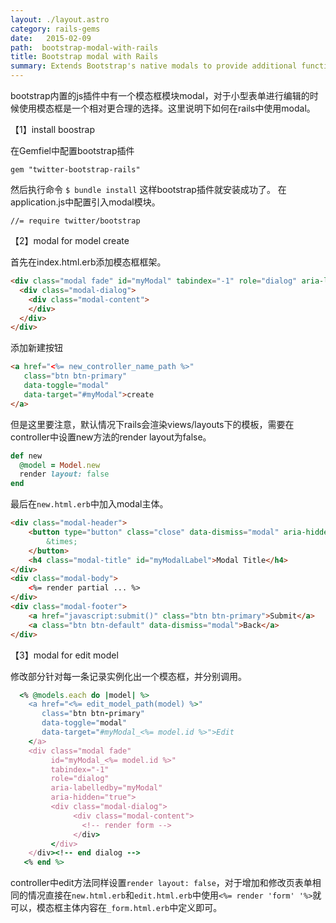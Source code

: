 ```yaml
---
layout: ./layout.astro
category: rails-gems
date:   2015-02-09
path:  bootstrap-modal-with-rails
title: Bootstrap modal with Rails
summary: Extends Bootstrap's native modals to provide additional functionality.
---
```

bootstrap内置的js插件中有一个模态框模块modal，对于小型表单进行编辑的时候使用模态框是一个相对更合理的选择。这里说明下如何在rails中使用modal。

【1】install boostrap

在Gemfiel中配置bootstrap插件

	gem "twitter-bootstrap-rails"
然后执行命令
`$ bundle install`
这样bootstrap插件就安装成功了。
在application.js中配置引入modal模块。

```
//= require twitter/bootstrap
```

【2】modal for model create

首先在index.html.erb添加模态框框架。

```html
<div class="modal fade" id="myModal" tabindex="-1" role="dialog" aria-labelledby="myModal" aria-hidden="true">
  <div class="modal-dialog">
    <div class="modal-content">
    </div>
  </div>
</div>
```
添加新建按钮

```html
<a href="<%= new_controller_name_path %>" 
   class="btn btn-primary" 
   data-toggle="modal" 
   data-target="#myModal">create
</a>
```
但是这里要注意，默认情况下rails会渲染views/layouts下的模板，需要在controller中设置new方法的render layout为false。

```ruby
def new
  @model = Model.new
  render layout: false
end
```
最后在`new.html.erb`中加入modal主体。

```html
<div class="modal-header">
	<button type="button" class="close" data-dismiss="modal" aria-hidden="true">
		&times;
	</button>
	<h4 class="modal-title" id="myModalLabel">Modal Title</h4>
</div>
<div class="modal-body">
	<%= render partial ... %>
</div>
<div class="modal-footer">
	<a href="javascript:submit()" class="btn btn-primary">Submit</a>
	<a class="btn btn-default" data-dismiss="modal">Back</a>
</div>
```

【3】modal for edit model

修改部分针对每一条记录实例化出一个模态框，并分别调用。
 
```ruby
  <% @models.each do |model| %>
    <a href="<%= edit_model_path(model) %>"
       class="btn btn-primary" 
       data-toggle="modal" 
       data-target="#myModal_<%= model.id %>">Edit
    </a>  
    <div class="modal fade" 
         id="myModal_<%= model.id %>" 
         tabindex="-1" 
         role="dialog" 
         aria-labelledby="myModal" 
         aria-hidden="true">
         <div class="modal-dialog">
              <div class="modal-content">
                <!-- render form -->
              </div>
         </div>
    </div><!-- end dialog -->
   <% end %>
```
controller中edit方法同样设置`render layout: false`，对于增加和修改页表单相同的情况直接在`new.html.erb`和`edit.html.erb`中使用`<%= render 'form' '%>`就可以，模态框主体内容在`_form.html.erb`中定义即可。